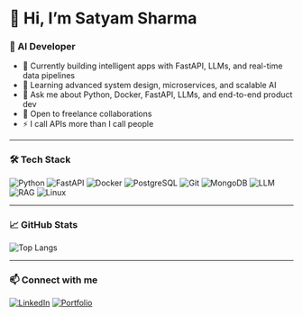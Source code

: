 # 👋 Hi, I’m Satyam Sharma
### 🚀 AI Developer 

- 🔭 Currently building intelligent apps with FastAPI, LLMs, and real-time data pipelines
- 🌱 Learning advanced system design, microservices, and scalable AI
- 💬 Ask me about Python, Docker, FastAPI, LLMs, and end-to-end product dev
- 🤝 Open to freelance collaborations 
- ⚡ I call APIs more than I call people

---

### 🛠️ Tech Stack
![Python](https://img.shields.io/badge/-Python-333?style=flat&logo=python)
![FastAPI](https://img.shields.io/badge/-FastAPI-333?style=flat&logo=fastapi)
![Docker](https://img.shields.io/badge/-Docker-333?style=flat&logo=docker)
![PostgreSQL](https://img.shields.io/badge/-PostgreSQL-333?style=flat&logo=postgresql)
![Git](https://img.shields.io/badge/-Git-333?style=flat&logo=git)
![MongoDB](https://img.shields.io/badge/-MongoDB-333?style=flat&logo=mongodb)
![LLM](https://img.shields.io/badge/-LLM-333?style=flat&logo=openai)
![RAG](https://img.shields.io/badge/-RAG-333?style=flat&logo=semanticweb)
![Linux](https://img.shields.io/badge/-Linux-333?style=flat&logo=linux)

---

### 📈 GitHub Stats
![Top Langs](https://github-readme-stats.vercel.app/api/top-langs/?username=sharma-satyam697&layout=compact&theme=dark)

---

### 📫 Connect with me
[![LinkedIn](https://img.shields.io/badge/-LinkedIn-blue?style=flat&logo=linkedin)](https://linkedin.com/in/satyamsharma61541425b)
[![Portfolio](https://img.shields.io/badge/-Portfolio-333?style=flat&logo=github)](https://sharma-satyam697.github.io/Portfolio/)

